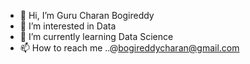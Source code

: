 - 👋 Hi, I’m Guru Charan Bogireddy
- 👀 I’m interested in Data 
- 🌱 I’m currently learning Data Science
- 📫 How to reach me ..@bogireddycharan@gmail.com

<!---
bogireddycharan/bogireddycharan is a ✨ special ✨ repository because its `README.md` (this file) appears on your GitHub profile.
You can click the Preview link to take a look at your changes.
--->
